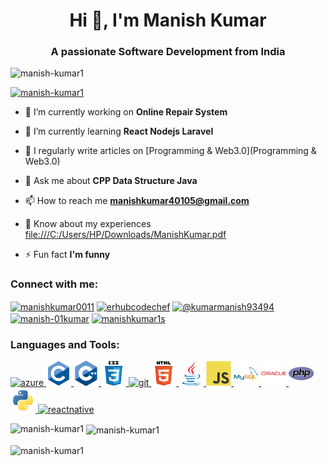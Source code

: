 <h1 align="center">Hi 👋, I'm Manish Kumar</h1>
<h3 align="center">A passionate Software Development from India</h3>

<p align="left"> <img src="https://komarev.com/ghpvc/?username=manish-kumar1&label=Profile%20views&color=0e75b6&style=flat" alt="manish-kumar1" /> </p>

<p align="left"> <a href="https://github.com/ryo-ma/github-profile-trophy"><img src="https://github-profile-trophy.vercel.app/?username=manish-kumar1" alt="manish-kumar1" /></a> </p>

- 🔭 I’m currently working on **Online Repair System**

- 🌱 I’m currently learning **React Nodejs Laravel**

- 📝 I regularly write articles on [Programming & Web3.0](Programming & Web3.0)

- 💬 Ask me about **CPP Data Structure Java**

- 📫 How to reach me **manishkumar40105@gmail.com**

- 📄 Know about my experiences [file:///C:/Users/HP/Downloads/ManishKumar.pdf](file:///C:/Users/HP/Downloads/ManishKumar.pdf)

- ⚡ Fun fact **I'm funny**

<h3 align="left">Connect with me:</h3>
<p align="left">
<a href="https://linkedin.com/in/manishkumar0011" target="blank"><img align="center" src="https://raw.githubusercontent.com/rahuldkjain/github-profile-readme-generator/master/src/images/icons/Social/linked-in-alt.svg" alt="manishkumar0011" height="30" width="40" /></a>
<a href="https://www.codechef.com/users/erhubcodechef" target="blank"><img align="center" src="https://cdn.jsdelivr.net/npm/simple-icons@3.1.0/icons/codechef.svg" alt="erhubcodechef" height="30" width="40" /></a>
<a href="https://www.hackerrank.com/@kumarmanish93494" target="blank"><img align="center" src="https://raw.githubusercontent.com/rahuldkjain/github-profile-readme-generator/master/src/images/icons/Social/hackerrank.svg" alt="@kumarmanish93494" height="30" width="40" /></a>
<a href="https://www.leetcode.com/manish-01kumar" target="blank"><img align="center" src="https://raw.githubusercontent.com/rahuldkjain/github-profile-readme-generator/master/src/images/icons/Social/leet-code.svg" alt="manish-01kumar" height="30" width="40" /></a>
<a href="https://auth.geeksforgeeks.org/user/manishkumar1s" target="blank"><img align="center" src="https://raw.githubusercontent.com/rahuldkjain/github-profile-readme-generator/master/src/images/icons/Social/geeks-for-geeks.svg" alt="manishkumar1s" height="30" width="40" /></a>
</p>

<h3 align="left">Languages and Tools:</h3>
<p align="left"> <a href="https://azure.microsoft.com/en-in/" target="_blank" rel="noreferrer"> <img src="https://www.vectorlogo.zone/logos/microsoft_azure/microsoft_azure-icon.svg" alt="azure" width="40" height="40"/> </a> <a href="https://www.cprogramming.com/" target="_blank" rel="noreferrer"> <img src="https://raw.githubusercontent.com/devicons/devicon/master/icons/c/c-original.svg" alt="c" width="40" height="40"/> </a> <a href="https://www.w3schools.com/cpp/" target="_blank" rel="noreferrer"> <img src="https://raw.githubusercontent.com/devicons/devicon/master/icons/cplusplus/cplusplus-original.svg" alt="cplusplus" width="40" height="40"/> </a> <a href="https://www.w3schools.com/css/" target="_blank" rel="noreferrer"> <img src="https://raw.githubusercontent.com/devicons/devicon/master/icons/css3/css3-original-wordmark.svg" alt="css3" width="40" height="40"/> </a> <a href="https://git-scm.com/" target="_blank" rel="noreferrer"> <img src="https://www.vectorlogo.zone/logos/git-scm/git-scm-icon.svg" alt="git" width="40" height="40"/> </a> <a href="https://www.w3.org/html/" target="_blank" rel="noreferrer"> <img src="https://raw.githubusercontent.com/devicons/devicon/master/icons/html5/html5-original-wordmark.svg" alt="html5" width="40" height="40"/> </a> <a href="https://www.java.com" target="_blank" rel="noreferrer"> <img src="https://raw.githubusercontent.com/devicons/devicon/master/icons/java/java-original.svg" alt="java" width="40" height="40"/> </a> <a href="https://developer.mozilla.org/en-US/docs/Web/JavaScript" target="_blank" rel="noreferrer"> <img src="https://raw.githubusercontent.com/devicons/devicon/master/icons/javascript/javascript-original.svg" alt="javascript" width="40" height="40"/> </a> <a href="https://www.mysql.com/" target="_blank" rel="noreferrer"> <img src="https://raw.githubusercontent.com/devicons/devicon/master/icons/mysql/mysql-original-wordmark.svg" alt="mysql" width="40" height="40"/> </a> <a href="https://www.oracle.com/" target="_blank" rel="noreferrer"> <img src="https://raw.githubusercontent.com/devicons/devicon/master/icons/oracle/oracle-original.svg" alt="oracle" width="40" height="40"/> </a> <a href="https://www.php.net" target="_blank" rel="noreferrer"> <img src="https://raw.githubusercontent.com/devicons/devicon/master/icons/php/php-original.svg" alt="php" width="40" height="40"/> </a> <a href="https://www.python.org" target="_blank" rel="noreferrer"> <img src="https://raw.githubusercontent.com/devicons/devicon/master/icons/python/python-original.svg" alt="python" width="40" height="40"/> </a> <a href="https://reactnative.dev/" target="_blank" rel="noreferrer"> <img src="https://reactnative.dev/img/header_logo.svg" alt="reactnative" width="40" height="40"/> </a> </p>

<p><img align="left" src="https://github-readme-stats.vercel.app/api/top-langs?username=manish-kumar1&show_icons=true&locale=en&layout=compact" alt="manish-kumar1" /></p>

<p>&nbsp;<img align="center" src="https://github-readme-stats.vercel.app/api?username=manish-kumar1&show_icons=true&locale=en" alt="manish-kumar1" /></p>

<p><img align="center" src="https://github-readme-streak-stats.herokuapp.com/?user=manish-kumar1&" alt="manish-kumar1" /></p>


